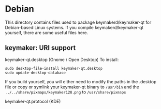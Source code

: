
Debian
====================
This directory contains files used to package keymakerd/keymaker-qt
for Debian-based Linux systems. If you compile keymakerd/keymaker-qt yourself, there are some useful files here.

## keymaker: URI support ##


keymaker-qt.desktop  (Gnome / Open Desktop)
To install:

	sudo desktop-file-install keymaker-qt.desktop
	sudo update-desktop-database

If you build yourself, you will either need to modify the paths in
the .desktop file or copy or symlink your keymaker-qt binary to `/usr/bin`
and the `../../share/pixmaps/keymaker128.png` to `/usr/share/pixmaps`

keymaker-qt.protocol (KDE)

